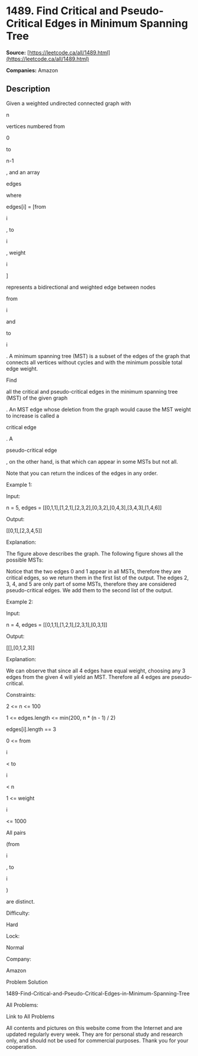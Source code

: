 # 1489. Find Critical and Pseudo-Critical Edges in Minimum Spanning Tree

**Source:** [https://leetcode.ca/all/1489.html](https://leetcode.ca/all/1489.html)

**Companies:** Amazon

## Description

Given a weighted undirected connected graph with

n

vertices
            numbered from

0

to

n-1

, and an array

edges

where

edges[i] = [from

i

, to

i

, weight

i

]

represents a bidirectional and weighted edge between
            nodes

from

i

and

to

i

. A minimum
            spanning tree (MST) is a subset of the edges of the graph that connects all vertices
            without cycles and with the minimum possible total edge weight.

Find

all the critical and pseudo-critical edges in the minimum spanning tree
                (MST) of the given graph

. An MST edge whose deletion from the graph would cause
                the MST weight to increase is called a

critical edge

. A

pseudo-critical
                    edge

, on the other hand, is that which can appear in some MSTs but not all.

Note that you can return the indices of the edges in any order.

Example 1:

Input:

n = 5, edges = [[0,1,1],[1,2,1],[2,3,2],[0,3,2],[0,4,3],[3,4,3],[1,4,6]]

Output:

[[0,1],[2,3,4,5]]

Explanation:

The figure above describes the graph.
The following figure shows all the possible MSTs:

Notice that the two edges 0 and 1 appear in all MSTs, therefore they are critical edges, so we return them in the first list of the output.
The edges 2, 3, 4, and 5 are only part of some MSTs, therefore they are considered pseudo-critical edges. We add them to the second list of the output.

Example 2:

Input:

n = 4, edges = [[0,1,1],[1,2,1],[2,3,1],[0,3,1]]

Output:

[[],[0,1,2,3]]

Explanation:

We can observe that since all 4 edges have equal weight, choosing any 3 edges from the given 4 will yield an MST. Therefore all 4 edges are pseudo-critical.

Constraints:

2 <= n <= 100

1 <= edges.length <= min(200, n * (n - 1) / 2)

edges[i].length == 3

0 <= from

i

< to

i

< n

1 <= weight

i

<= 1000

All pairs

(from

i

, to

i

)

are distinct.

Difficulty:

Hard

Lock:

Normal

Company:

Amazon

Problem Solution

1489-Find-Critical-and-Pseudo-Critical-Edges-in-Minimum-Spanning-Tree

All Problems:

Link to All Problems

All contents and pictures on this website come from the Internet and are updated regularly every week. They are for personal study and research only, and should not be used for commercial purposes. Thank you for your cooperation.

